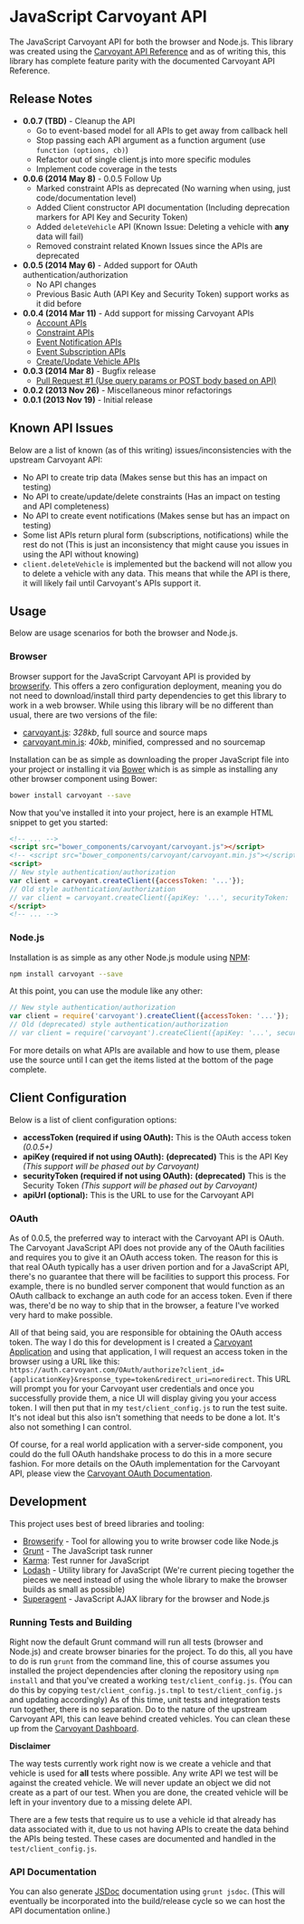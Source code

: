 # JavaScript Carvoyant API

The JavaScript Carvoyant API for both the browser and Node.js.  This library was created using the
[Carvoyant API Reference](http://confluence.carvoyant.com/display/PUBDEV/Carvoyant+API) and as of writing this,
this library has complete feature parity with the documented Carvoyant API Reference.

## Release Notes

* **0.0.7 (TBD)** - Cleanup the API
    * Go to event-based model for all APIs to get away from callback hell
    * Stop passing each API argument as a function argument (use `function (options, cb)`)
    * Refactor out of single client.js into more specific modules
    * Implement code coverage in the tests
* **0.0.6 (2014 May 8)** - 0.0.5 Follow Up
    * Marked constraint APIs as deprecated (No warning when using, just code/documentation level)
    * Added Client constructor API documentation (Including deprecation markers for API Key and Security Token)
    * Added `deleteVehicle` API (Known Issue: Deleting a vehicle with **any** data will fail)
    * Removed constraint related Known Issues since the APIs are deprecated
* **0.0.5 (2014 May 6)** - Added support for OAuth authentication/authorization
    * No API changes
    * Previous Basic Auth (API Key and Security Token) support works as it did before
* **0.0.4 (2014 Mar 11)** - Add support for missing Carvoyant APIs
    * [Account APIs][carvoyant-account-apis]
    * [Constraint APIs][carvoyant-constraint-apis]
    * [Event Notification APIs][carvoyant-event-notification-apis]
    * [Event Subscription APIs][carvoyant-event-subscription-apis]
    * [Create/Update Vehicle APIs][carvoyant-vehicle-apis]
* **0.0.3 (2014 Mar 8)** - Bugfix release
    * [Pull Request #1 (Use query params or POST body based on API)][pr1]
* **0.0.2 (2013 Nov 26)** - Miscellaneous minor refactorings
* **0.0.1 (2013 Nov 19)** - Initial release

## Known API Issues

Below are a list of known (as of this writing) issues/inconsistencies with the upstream Carvoyant API:

* No API to create trip data (Makes sense but this has an impact on testing)
* No API to create/update/delete constraints (Has an impact on testing and API completeness)
* No API to create event notifications (Makes sense but has an impact on testing)
* Some list APIs return plural form (subscriptions, notifications) while the rest do not (This is just an inconsistency
that might cause you issues in using the API without knowing)
* `client.deleteVehicle` is implemented but the backend will not allow you to delete a vehicle with any data.  This
means that while the API is there, it will likely fail until Carvoyant's APIs support it.

## Usage

Below are usage scenarios for both the browser and Node.js.

### Browser

Browser support for the JavaScript Carvoyant API is provided by [browserify](http://browserify.org/).  This offers
a zero configuration deployment, meaning you do not need to download/install third party dependencies to get this
library to work in a web browser.  While using this library will be no different than usual, there are two versions
of the file:

* [carvoyant.js](https://raw.github.com/whitlockjc/carvoyant/master/carvoyant.js): _328kb_, full source and source maps
* [carvoyant.min.js](https://raw.github.com/whitlockjc/carvoyant/master/carvoyant.min.js): _40kb_, minified, compressed
and no sourcemap

Installation can be as simple as downloading the proper JavaScript file into your project or installing it via
[Bower](http://bower.io/) which is as simple as installing any other browser component using Bower:

```bash
bower install carvoyant --save
```

Now that you've installed it into your project, here is an example HTML snippet to get you started:

```html
<!-- ... -->
<script src="bower_components/carvoyant/carvoyant.js"></script>
<!-- <script src="bower_components/carvoyant/carvoyant.min.js"></script> -->
<script>
// New style authentication/authorization
var client = carvoyant.createClient({accessToken: '...'});
// Old style authentication/authorization
// var client = carvoyant.createClient({apiKey: '...', securityToken: '...'});
</script>
<!-- ... -->
```

### Node.js

Installation is as simple as any other Node.js module using [NPM](https://npmjs.org/):

```bash
npm install carvoyant --save
````

At this point, you can use the module like any other:

```javascript
// New style authentication/authorization
var client = require('carvoyant').createClient({accessToken: '...'});
// Old (deprecated) style authentication/authorization
// var client = require('carvoyant').createClient({apiKey: '...', securityToken: '...'});
````

For more details on what APIs are available and how to use them, please use the source until I can get the
items listed at the bottom of the page complete.

## Client Configuration

Below is a list of client configuration options:

* **accessToken (required if using OAuth):** This is the OAuth access token *(0.0.5+)*
* **apiKey (required if not using OAuth):** **(deprecated)** This is the API Key *(This support will be phased out
by Carvoyant)*
* **securityToken (required if not using OAuth):** **(deprecated)** This is the Security Token *(This support will
be phased out by Carvoyant)*
* **apiUrl (optional):** This is the URL to use for the Carvoyant API

### OAuth

As of 0.0.5, the preferred way to interact with the Carvoyant API is OAuth.  The Carvoyant JavaScript API does not
provide any of the OAuth facilities and requires you to give it an OAuth access token.  The reason for this is that
real OAuth typically has a user driven portion and for a JavaScript API, there's no guarantee that there will be
facilities to support this process.  For example, there is no bundled server component that would function as an
OAuth callback to exchange an auth code for an access token.  Even if there was, there'd be no way to ship that in
the browser, a feature I've worked very hard to make possible.

All of that being said, you are responsible for obtaining the OAuth access token.  The way I do this for development
is I created a [Carvoyant Application][carvoyant-application] and using that application, I will request an access
token in the browser using a URL like this:
`https://auth.carvoyant.com/OAuth/authorize?client_id={applicationKey}&response_type=token&redirect_uri=noredirect`.
This URL will prompt you for your Carvoyant user credentials and once you successfully provide them, a nice UI will
display giving you your access token.  I will then put that in my `test/client_config.js` to run the test suite.
It's not ideal but this also isn't something that needs to be done a lot.  It's also not something I can control.

Of course, for a real world application with a server-side component, you could do the full OAuth handshake process
to do this in a more secure fashion.  For more details on the OAuth implementation for the Carvoyant API, please view
the [Carvoyant OAuth Documentation][carvoyant-oauth].

## Development

This project uses best of breed libraries and tooling:

* [Browserify](http://browserify.org/) - Tool for allowing you to write browser code like Node.js
* [Grunt](http://gruntjs.com/) - The JavaScript task runner
* [Karma](http://karma-runner.github.io/): Test runner for JavaScript
* [Lodash](http://lodash.com/) - Utility library for JavaScript (We're current piecing together the pieces we need
instead of using the whole library to make the browser builds as small as possible)
* [Superagent](http://visionmedia.github.io/superagent/) - JavaScript AJAX library for the browser and Node.js

### Running Tests and Building

Right now the default Grunt command will run all tests (browser and Node.js) and create browser binaries for the
project.  To do this, all you have to do is run `grunt` from the command line, this of course assumes you installed
the project dependencies after cloning the repository using `npm install` and that you've created a working
`test/client_config.js`.  (You can do this by copying `test/client_config.js.tmpl` to `test/client_config.js` and
updating accordingly)  As of this time, unit tests and integration tests run together, there is no separation.  Do
to the nature of the upstream Carvoyant API, this can leave behind created vehicles.  You can clean these up from
the [Carvoyant Dashboard][carvoyant-dashboard].

**Disclaimer**

The way tests currently work right now is we create a vehicle and that vehicle is used for **all** tests where
possible.  Any write API we test will be against the created vehicle.  We will never update an object we did not
create as a part of our test.  When you are done, the created vehicle will be left in your inventory due to a missing
delete API.

There are a few tests that require us to use a vehicle id that already has data associated with it, due to us not
having APIs to create the data behind the APIs being tested.  These cases are documented and handled in the
`test/client_config.js`.

### API Documentation

You can also generate [JSDoc](http://usejsdoc.org/) documentation using `grunt jsdoc`.  (This will eventually be
incorporated into the build/release cycle so we can host the API documentation online.)

[carvoyant-account-apis]: http://confluence.carvoyant.com/display/PUBDEV/Account
[carvoyant-application]: https://developer.carvoyant.com/
[carvoyant-constraint-apis]: http://confluence.carvoyant.com/display/PUBDEV/Constraint
[carvoyant-dashboard]: https://dash.carvoyant.com/
[carvoyant-event-notification-apis]: http://confluence.carvoyant.com/display/PUBDEV/EventNotification
[carvoyant-event-subscription-apis]: http://confluence.carvoyant.com/display/PUBDEV/EventSubscription
[carvoyant-oauth]: http://confluence.carvoyant.com/pages/viewpage.action?pageId=3343280
[carvoyant-vehicle-apis]: http://confluence.carvoyant.com/display/PUBDEV/Vehicle
[pr1]: https://github.com/whitlockjc/carvoyant/pull/1
